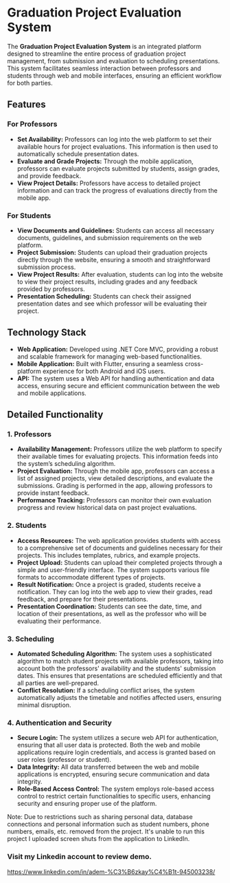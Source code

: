 # Graduation Project Evaluation System

The **Graduation Project Evaluation System** is an integrated platform designed to streamline the entire process of graduation project management, from submission and evaluation to scheduling presentations. 
This system facilitates seamless interaction between professors and students through web and mobile interfaces, ensuring an efficient workflow for both parties.

## Features

### For Professors

- **Set Availability:** Professors can log into the web platform to set their available hours for project evaluations. This information is then used to automatically schedule presentation dates.
- **Evaluate and Grade Projects:** Through the mobile application, professors can evaluate projects submitted by students, assign grades, and provide feedback.
- **View Project Details:** Professors have access to detailed project information and can track the progress of evaluations directly from the mobile app.

### For Students

- **View Documents and Guidelines:** Students can access all necessary documents, guidelines, and submission requirements on the web platform.
- **Project Submission:** Students can upload their graduation projects directly through the website, ensuring a smooth and straightforward submission process.
- **View Project Results:** After evaluation, students can log into the website to view their project results, including grades and any feedback provided by professors.
- **Presentation Scheduling:** Students can check their assigned presentation dates and see which professor will be evaluating their project.

## Technology Stack

- **Web Application:** Developed using .NET Core MVC, providing a robust and scalable framework for managing web-based functionalities.
- **Mobile Application:** Built with Flutter, ensuring a seamless cross-platform experience for both Android and iOS users.
- **API:** The system uses a Web API for handling authentication and data access, ensuring secure and efficient communication between the web and mobile applications.

## Detailed Functionality

### 1. Professors

- **Availability Management:** Professors utilize the web platform to specify their available times for evaluating projects. This information feeds into the system’s scheduling algorithm.
- **Project Evaluation:** Through the mobile app, professors can access a list of assigned projects, view detailed descriptions, and evaluate the submissions. Grading is performed in the app, allowing professors to provide instant feedback.
- **Performance Tracking:** Professors can monitor their own evaluation progress and review historical data on past project evaluations.

### 2. Students

- **Access Resources:** The web application provides students with access to a comprehensive set of documents and guidelines necessary for their projects. This includes templates, rubrics, and example projects.
- **Project Upload:** Students can upload their completed projects through a simple and user-friendly interface. The system supports various file formats to accommodate different types of projects.
- **Result Notification:** Once a project is graded, students receive a notification. They can log into the web app to view their grades, read feedback, and prepare for their presentations.
- **Presentation Coordination:** Students can see the date, time, and location of their presentations, as well as the professor who will be evaluating their performance.

### 3. Scheduling

- **Automated Scheduling Algorithm:** The system uses a sophisticated algorithm to match student projects with available professors, taking into account both the professors' availability and the students' submission dates. This ensures that presentations are scheduled efficiently and that all parties are well-prepared.
- **Conflict Resolution:** If a scheduling conflict arises, the system automatically adjusts the timetable and notifies affected users, ensuring minimal disruption.

### 4. Authentication and Security

- **Secure Login:** The system utilizes a secure web API for authentication, ensuring that all user data is protected. Both the web and mobile applications require login credentials, and access is granted based on user roles (professor or student).
- **Data Integrity:** All data transferred between the web and mobile applications is encrypted, ensuring secure communication and data integrity.
- **Role-Based Access Control:** The system employs role-based access control to restrict certain functionalities to specific users, enhancing security and ensuring proper use of the platform.

Note: Due to restrictions such as sharing personal data, database connections and personal information such as student numbers, phone numbers, emails, etc. removed from the project. 
It's unable to run this project I uploaded screen shuts from the application to LinkedIn.

### Visit my Linkedin account to review demo.
https://www.linkedin.com/in/adem-%C3%B6zkay%C4%B1t-945003238/


